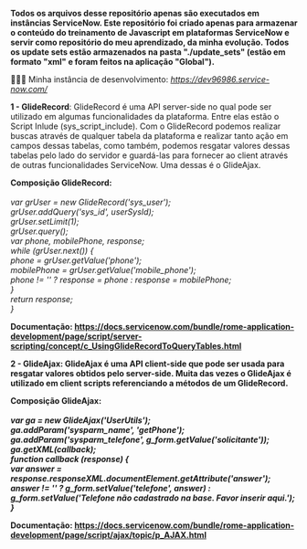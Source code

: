 <b>Todos os arquivos desse repositório apenas são executados em instâncias ServiceNow. Este repositório foi criado apenas para armazenar o conteúdo do treinamento de Javascript em plataformas ServiceNow e servir como repositório do meu aprendizado, da minha evolução.
Todos os update sets estão armazenados na pasta "./update_sets" (estão em formato "xml" e foram feitos na aplicação "Global").</b>

👨🏻‍💻 Minha instância de desenvolvimento: <i>https://dev96986.service-now.com/</i>

<b>1 - GlideRecord</b>: GlideRecord é uma API server-side no qual pode ser utilizado em algumas funcionalidades da plataforma. Entre elas estão o Script Inlude (sys_script_include). Com o GlideRecord podemos realizar buscas através de qualquer tabela da plataforma e realizar tanto ação em campos dessas tabelas, como também, podemos resgatar valores dessas tabelas pelo lado do servidor e guardá-las para fornecer ao client através de outras funcionalidades ServiceNow. Uma dessas é o GlideAjax.

<b>Composição GlideRecord:</b>  
<br>
<i>
var grUser = new GlideRecord('sys_user');<br>
grUser.addQuery('sys_id', userSysId);<br>
grUser.setLimit(1);<br>
grUser.query();<br>
var phone, mobilePhone, response;<br>
while (grUser.next()) {<br>
phone = grUser.getValue('phone');<br>
mobilePhone = grUser.getValue('mobile_phone');<br>
phone != '' ? response = phone : response = mobilePhone;<br>
}<br>
return response;<br>
}<br>
</i>

<b>Documentação: https://docs.servicenow.com/bundle/rome-application-development/page/script/server-scripting/concept/c_UsingGlideRecordToQueryTables.html<b>

<b>2 - GlideAjax</b>: GlideAjax é uma API client-side que pode ser usada para resgatar valores obtidos pelo server-side. Muita das vezes o GlideAjax é utilizado em client scripts referenciando a métodos de um GlideRecord.

<b>Composição GlideAjax:</b>  
<br>
<i>
var ga = new GlideAjax('UserUtils');<br>
ga.addParam('sysparm_name', 'getPhone');<br>
ga.addParam('sysparm_telefone', g_form.getValue('solicitante'));<br>
ga.getXML(callback);<br>
function callback (response) {<br>
var answer = response.responseXML.documentElement.getAttribute('answer');<br>
answer != '' ? g_form.setValue('telefone', answer) : g_form.setValue('Telefone não cadastrado na base. Favor inserir aqui.');<br>
}<br>
</i>

<b>Documentação: https://docs.servicenow.com/bundle/rome-application-development/page/script/ajax/topic/p_AJAX.html</b>
 
